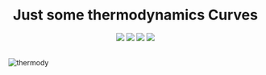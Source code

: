 <h1 align="center"> 
  
  <br>
    Just some thermodynamics Curves
  <br>
</h1>


<p align="center">
  <img src="https://img.shields.io/badge/Ecole-IPSA-%23075ebe?link=https://www.ipsa.fr//right&link=https://www.ipsa.fr//left">
  <img src="https://img.shields.io/badge/Aero2:-thermo-%2307bea4">
  <img src="https://img.shields.io/badge/Python-3.X-%C73600">
  <img src="https://img.shields.io/badge/State-en cours-green">
</p>

<br> ![thermody](https://user-images.githubusercontent.com/49699418/118346047-f6e60d80-b538-11eb-9cbb-ee0c2d9ea36b.png)







